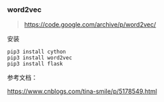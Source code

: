 ### word2vec

>https://code.google.com/archive/p/word2vec/



安装

	pip3 install cython
	pip3 install word2vec
	pip3 install flask





参考文档：

https://www.cnblogs.com/tina-smile/p/5178549.html
